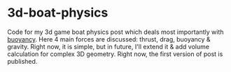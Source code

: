 # 3d-boat-physics
Code for my 3d game boat physics post which deals most importantly with [buoyancy](https://gameidea.org/2023/12/08/3d-boat-physics/). Here 4 main forces are discussed: thrust, drag, buoyancy & gravity. Right now, it is simple, but in future, I'll extend it & add volume calculation for complex 3D geometry. Right now, the first version of post is published.
